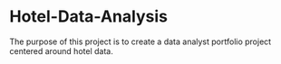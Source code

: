 # Hotel-Data-Analysis
The purpose of this project is to create a data analyst portfolio project centered around hotel data.
